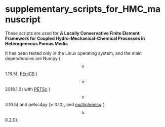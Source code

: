 # supplementary_scripts_for_HMC_manuscript
These scripts are used for **A Locally Conservative Finite Element Framework for Coupled Hydro-Mechanical-Chemical Processes in Heterogeneous Porous Media**

It has been tested only in the Linux operating system, and the main dependencies are Numpy ($$\ge$$ 1.16.5), [FEniCS](https://fenicsproject.org/) ($$\ge$$ 2018.1.0) with  [PETSc](https://www.mcs.anl.gov/petsc/) ($$\ge$$ 3.10.5) and petsc4py ($\ge$ 3.10), and [multiphenics](https://mathlab.sissa.it/multiphenics) ($$\ge$$ 0.2.0).
